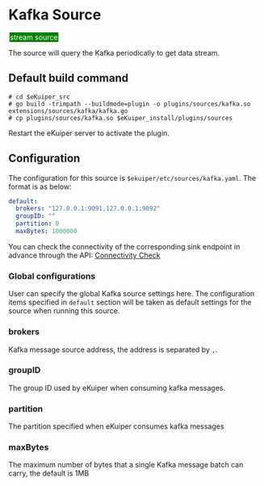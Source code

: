 # Kafka Source

<span style="background:green;color:white;padding:1px;margin:2px">stream source</span>

The source will query the Kafka periodically to get data stream.

## Default build command

```shell
# cd $eKuiper_src
# go build -trimpath --buildmode=plugin -o plugins/sources/kafka.so extensions/sources/kafka/kafka.go
# cp plugins/sources/kafka.so $eKuiper_install/plugins/sources
```

Restart the eKuiper server to activate the plugin.

## Configuration

The configuration for this source is `$ekuiper/etc/sources/kafka.yaml`. The format is as below:

```yaml
default:
  brokers: "127.0.0.1:9091,127.0.0.1:9092"
  groupID: ""
  partition: 0
  maxBytes: 1000000
```

You can check the connectivity of the corresponding sink endpoint in advance through the API: [Connectivity Check](../../../api/restapi/connection.md#connectivity-check)

### Global configurations

User can specify the global Kafka source settings here. The configuration items specified in `default` section will be taken as default settings for the source when running this source.

### brokers

Kafka message source address, the address is separated by `,`.

### groupID

The group ID used by eKuiper when consuming kafka messages.

### partition

The partition specified when eKuiper consumes kafka messages

### maxBytes

The maximum number of bytes that a single Kafka message batch can carry, the default is 1MB

